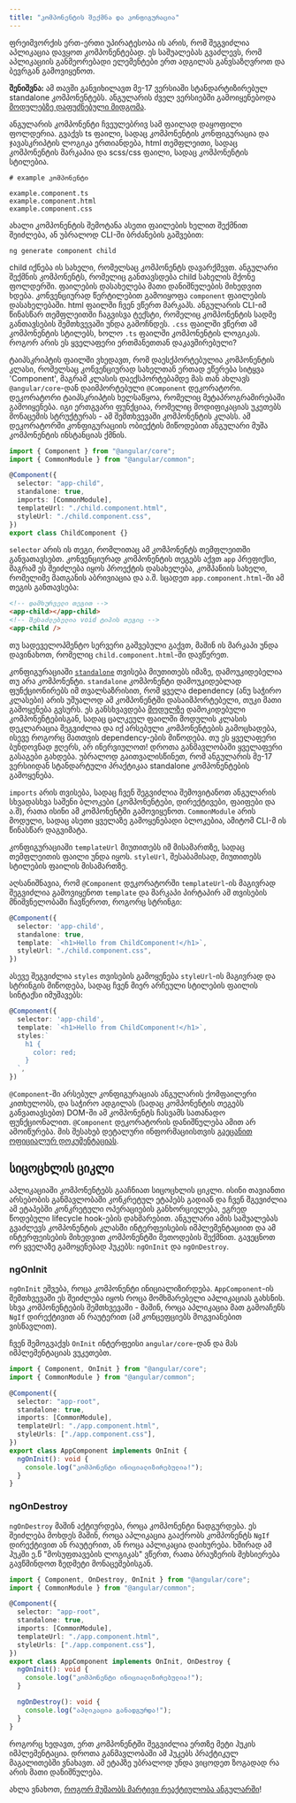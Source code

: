 ```yaml
---
title: "კომპონენტის შექმნა და კონფიგურაცია"
---
```


ფრეიმვორქის ერთ-ერთი უპირატესობა ის არის, რომ შეგვიძლია აპლიკაცია დავყოთ კომპონენტებად.
ეს საშუალებას გვაძლევს, რომ აპლიკაციის განმეორებადი ელემენტები ერთ ადგილას განვსაზღვროთ
და ბევრგან გამოვიყენოთ.

**შენიშვნა:** ამ თავში განვიხილავთ მე-17 ვერსიაში სტანდარტიზირებულ standalone კომპონენტებს.
ანგულარის ძველ ვერსიებში გამოიყენებოდა [მოდულებზე დაფუძნებული მიდგომა](./doc/guides/angular/ng-modules).

ანგულარის კომპონენტი ჩვეულებრივ სამ ფაილად დაყოფილი ფოლდერია. გვაქვს ts ფაილი, სადაც
კომპონენტის კონფიგურაცია და ჯავასკრიპტის ლოგიკა ერთიანდება, html თემფლეითი, სადაც კომპონენტის
მარკაპია და scss/css ფაილი, სადაც კომპონენტის სტილებია.

```
# example კომპონენტი

example.component.ts
example.component.html
example.component.css
```

ახალი კომპონენტის შემოტანა ასეთი ფაილების ხელით შექმნით შეიძლება, ან უბრალოდ CLI-ში ბრძანების გაშვებით:

```
ng generate component child
```

child იქნება ის სახელი, რომელსაც კომპონენტს დავარქმევთ.
ანგულარი შექმნის კომპონენტს, რომელიც განთავსდება child სახელის მქონე ფოლდერში.
ფაილების დასახელება მათი დანიშნულების მიხედვით ხდება. კონვენციურად წერტილებით
გამოიყოფა `component` ფაილების დასახელებაში. html ფაილში ჩვენ ვწერთ მარკაპს.
ანგულარის CLI-იმ წინასწარ თემფლეითში ჩაგვისვა ტექსტი, რომელიც კომპონენტის სადმე
განთავსების შემთხვევაში უნდა გამოჩნდეს.
`.css` ფაილში ვწერთ ამ კომპონენტის სტილებს, ხოლო `.ts` ფაილში კომპონენტის ლოგიკას.
როგორ არის ეს ყველაფერი ერთმანეთთან დაკავშირებული?

ტაიპსკრიპტის ფაილში ვხედავთ, რომ დაესქპორტებულია კომპონენტის კლასი, რომელსაც
კონვენციურად სახელთან ერთად ეწერება სიტყვა 'Component', მაგრამ კლასის
დაექსპორტებამდე მას თან ახლავს `@angular/core`-დან დაიმპორტებული `@Component` დეკორატორი.
დეკორატორი ტაიპსკრიპტის
ხელსაწყოა, რომელიც მეტაპროგრამირებაში გამოიყენება. იგი ერთგვარი ფუნქციაა, რომელიც
მოდიფიკაციას უკეთებს მონაცემის სტრუქტურას - ამ შემთხვევაში კომპონენტის კლასს.
ამ დეკორატორში კონფიგურაციის ობიექტის მიწოდებით ანგულარი მუშა კომპონენტის ინსტანციას ქმნის.

```ts
import { Component } from "@angular/core";
import { CommonModule } from "@angular/common";

@Component({
  selector: "app-child",
  standalone: true,
  imports: [CommonModule],
  templateUrl: "./child.component.html",
  styleUrl: "./child.component.css",
})
export class ChildComponent {}
```

`selector` არის ის თეგი, რომლითაც ამ კომპონენტს თემფლეითში განვათავსებთ.
კონვენციურად კომპონენტის თეგებს აქვთ `app` პრეფიქსი, მაგრამ ეს შეიძლება იყოს
პროექტის დასახელება, კომპანიის სახელი, რომელიმე მათგანის აბრივიაცია და ა.შ.
სცადეთ `app.component.html`-ში ამ თეგის განთავსება:

```html
<!-- დამხურველი თეგით -->
<app-child></app-child>
<!-- შესაძლებელია void ტიპის თეგიც -->
<app-child />
```

თუ სადეველოპმენტო სერვერი გაშვებული გაქვთ, მაშინ ის მარკაპი უნდა დავინახოთ,
რომელიც `child.component.html`-ში დავწერეთ.

კონფიგურაციაში [`standalone`](./doc/guides/angular/standalone) თვისება მიუთითებს იმაზე, დამოუკიდებელია თუ არა კომპონენტი.
`standalone` კომპონენტი დამოუკიდებლად ფუნქციონირებს იმ თვალსაზრისით, რომ ყველა dependency
(ანუ საჭირო კლასები) არის უშუალოდ ამ კომპონენტში დასაიმპორტებელი, თუკი მათი გამოყენება გვსურს.
ეს განსხვავდება [მოდულზე](./doc/guides/angular/ng-modules) დამოკიდებული კომპონენტებისგან, სადაც ცალკეულ ფაილში მოდულის კლასის დეკლარაცია
შეგვიძლია და იქ არსებული კომპონენტების გამოცხადება, ისევე როგორც მათთვის dependency-ების მიწოდება.
თუ ეს ყველაფერი ბუნდოვნად ჟღერს, არ ინერვიულოთ! დროთა განმავლობაში ყველაფერი გასაგები გახდება.
უბრალოდ გაითვალისწინეთ, რომ ანგულარის მე-17 ვერსიიდან სტანდარტული პრაქტიკაა standalone კომპონენტების გამოყენება.

`imports` არის თვისება, სადაც ჩვენ შეგვიძლია შემოვიტანოთ ანგულარის სხვადასხვა საშენი ბლოკები
(კომპონენტები, დირექტივები, ფაიფები და ა.შ), რათა ისინი ამ კომპონენტში გამოვიყენოთ.
`CommonModule` არის მოდული, სადაც ასეთი ყველაზე გამოყენებადი ბლოკებია, ამიტომ CLI-მ
ის წინასწარ დაგვიმატა.

კონფიგურაციაში `templateUrl` მიუთითებს იმ მისამართზე, სადაც თემფლეითის ფაილი
უნდა იყოს. `styleUrl`, შესაბამისად, მიუთითებს სტილების ფაილის მისამართზე.

აღსანიშნავია, რომ `@Component` დეკორატორში `templateUrl`-ის მაგივრად შეგვიძლია გამოვიყენოთ
`template` და მარკაპი პირტაპირ ამ თვისების მნიშვნელობაში ჩავწეროთ, როგორც სტრინგი:

```ts
@Component({
  selector: 'app-child',
  standalone: true,
  template: `<h1>Hello from ChildComponent!</h1>`,
  styleUrl: "./child.component.css",
})
```

ასევე შეგვიძლია `styles` თვისების გამოყენება `styleUrl`-ის მაგივრად და სტრინგის მიწოდება,
სადაც ჩვენ მიერ არჩეული სტილების ფაილის სინტაქსი იმუშავებს:

```ts
@Component({
  selector: 'app-child',
  template: `<h1>Hello from ChildComponent!</h1>`,
  styles:`
    h1 {
      color: red;
    }
  `,
})
```

`@Component`-ში არსებულ კონფიგურაციას ანგულარის ქომფაილერი კითხულობს, და საჭირო ადგილას (სადაც კომპონენტის
თეგებს განვათავსებთ) DOM-ში ამ კომპონენტს ჩასვამს სათანადო ფუნქციონალით.
`@Component` დეკორატორის დანიშნულება ამით არ ამოიწურება. მის შესახებ დეტალური ინფორმაციისთვის
[გაეცანით ოფიციალურ დოკუმენტაციას](https://angular.dev/guide/components).

## სიცოცხლის ციკლი

აპლიკაციაში კომპონენტებს გააჩნიათ სიცოცხლის ციკლი. ისინი თავიანთი არსებობის განმავლობაში
კონკრეტულ ეტაპებს გადიან და ჩვენ შგევიძლია ამ ეტაპებში კონკრეტული ოპერაციების განხორციელება,
ეგრედ წოდებული lifecycle hook-ების დახმარებით.
ანგულარი ამის საშუალებას გვაძლევს კომპონენტის კლასში ინტერფეისების იმპლემენტაციით და ამ
ინტერფეისების მიხედვით კომპონენტში მეთოდების შექმნით. გავეცნოთ ორ ყველაზე გამოყენებად
ჰუკებს: `ngOnInit` და `ngOnDestroy`.

### ngOnInit

`ngOnInit` ეშვება, როცა კომპონენტი ინიციალიზირდება. `AppComponent`-ის შემთხვევაში
ეს შეიძლება იყოს როცა მომხმარებელი აპლიკაციას გახსნის. სხვა კომპონენტების შემთხვევაში -
მაშინ, როცა აპლიკაცია მათ გამოაჩენს `NgIf` დირექტივით ან რაუტერით (ამ კონცეფციებს მოგვიანებით
ვისწავლით).

ჩვენ შემოგვაქვს `OnInit` ინტერფეისი `angular/core`-დან და მას იმპლემენტაციას ვუკეთებთ.

```ts
import { Component, OnInit } from "@angular/core";
import { CommonModule } from "@angular/common";

@Component({
  selector: "app-root",
  standalone: true,
  imports: [CommonModule],
  templateUrl: "./app.component.html",
  styleUrls: ["./app.component.css"],
})
export class AppComponent implements OnInit {
  ngOnInit(): void {
    console.log("კომპონენტი ინიციალიზირებულია!");
  }
}
```

### ngOnDestroy

`ngOnDestroy` მაშინ აქტიურდება, როცა კომპონენტი ნადგურდება. ეს შეიძლება მოხდეს მაშინ,
როცა აპლიკაცია გააქრობს კომპონენტს `NgIf` დირექტივით ან რაუტერით, ან როცა აპლიკაცია
დაიხურება. ხშირად ამ ჰუკში ე.წ "მოსუფთავების ლოგიკას" ვწერთ, რათა ბრაუზერის მეხსიერება
გავწმინდოთ ზედმეტი მონაცემებისგან.

```ts
import { Component, OnDestroy, OnInit } from "@angular/core";
import { CommonModule } from "@angular/common";

@Component({
  selector: "app-root",
  standalone: true,
  imports: [CommonModule],
  templateUrl: "./app.component.html",
  styleUrls: ["./app.component.css"],
})
export class AppComponent implements OnInit, OnDestroy {
  ngOnInit(): void {
    console.log("კომპონენტი ინიციალიზირებულია!");
  }

  ngOnDestroy(): void {
    console.log("აპლიკაცია განადგურდა!");
  }
}
```

როგორც ხედავთ, ერთ კომპონენტში შეგვიძლია ერთზე მეტი ჰუკის იმპლემენტაცია.
დროთა განმავლობაში ამ ჰუკებს პრაქტიკულ მაგალითებში ვნახავთ. ამ ეტაპზე უბრალოდ უნდა ვიცოდეთ
ზოგადად რა არის მათი დანიშნულება.

ახლა ვნახოთ, [როგორ მუშაობს მარტივი რეაქტიულობა ანგულარში](./doc/guides/angular/introduction/interpolation-data-binding)!
